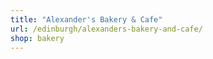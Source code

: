 ```yaml
---
title: "Alexander's Bakery & Cafe"
url: /edinburgh/alexanders-bakery-and-cafe/
shop: bakery
---
```

